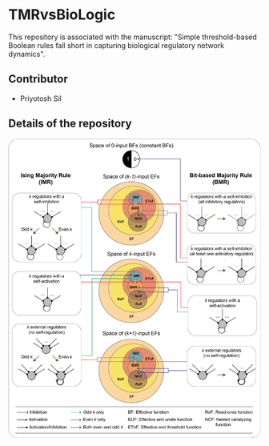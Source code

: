 # TMRvsBioLogic
This repository is associated with the manuscript: "Simple threshold-based Boolean rules fall short in capturing biological regulatory network dynamics".
## Contributor
- Priyotosh Sil
## Details of the repository

<img src="schematic_fig_1_main.png">
